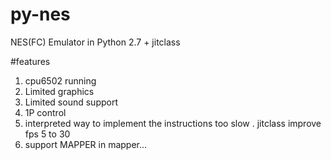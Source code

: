 # py-nes
NES(FC) Emulator in Python 2.7 + jitclass

#features
1. cpu6502 running
2. Limited graphics
3. Limited sound support
4. 1P control
5. interpreted way to implement the instructions too slow . jitclass improve fps 5 to 30
6. support MAPPER in mapper...